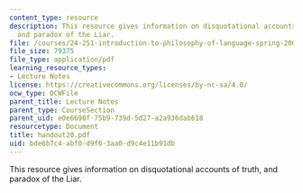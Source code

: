 ```yaml
---
content_type: resource
description: This resource gives information on disquotational accounts of truth,
  and paradox of the Liar.
file: /courses/24-251-introduction-to-philosophy-of-language-spring-2005/bde6b7c4abf0d9f03aa0d9c4e11b91db_handout20.pdf
file_size: 79375
file_type: application/pdf
learning_resource_types:
- Lecture Notes
license: https://creativecommons.org/licenses/by-nc-sa/4.0/
ocw_type: OCWFile
parent_title: Lecture Notes
parent_type: CourseSection
parent_uid: e0e6690f-75b9-739d-5d27-a2a936dab618
resourcetype: Document
title: handout20.pdf
uid: bde6b7c4-abf0-d9f0-3aa0-d9c4e11b91db
---
```

This resource gives information on disquotational accounts of truth, and paradox of the Liar.